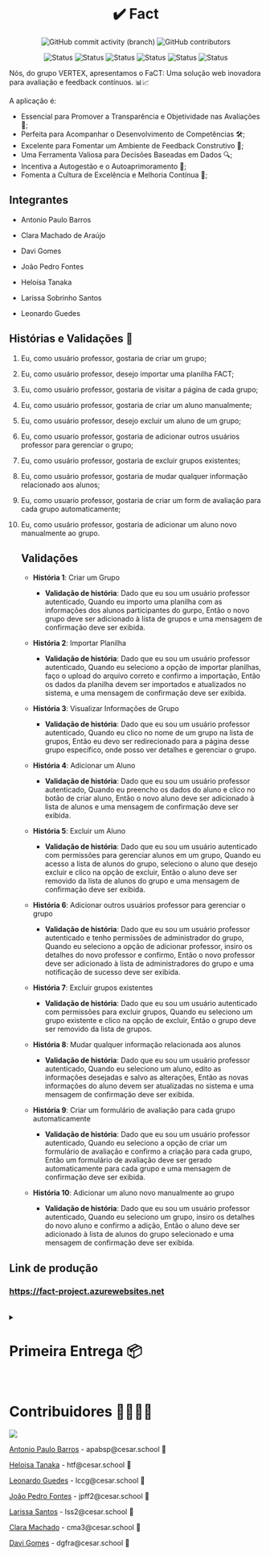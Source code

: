 <h1 align="center">✔️ Fact </h1>
<div align="center">
   <img alt="GitHub commit activity (branch)" src="https://img.shields.io/github/commit-activity/t/JotaPeans/fact-project/main">
    <img alt="GitHub contributors" src="https://img.shields.io/github/contributors/JotaPeans/fact-project">
</div>
<p align="center"> <img src="https://img.shields.io/badge/Django-092E20?style=for-the-badge&logo=django&logoColor=white" alt="Status">
    <img src="https://img.shields.io/badge/HTML5-E34F26?style=for-the-badge&logo=html5&logoColor=white" alt="Status">
    <img src="https://img.shields.io/badge/CSS3-1572B6?style=for-the-badge&logo=css3&logoColor=white" alt="Status">
    <img src="https://img.shields.io/badge/Python-14354C?style=for-the-badge&logo=python&logoColor=white" alt="Status">
    <img src="https://img.shields.io/badge/JavaScript-F7DF1E?style=for-the-badge&logo=javascript&logoColor=black" alt="Status">
    <img src="https://img.shields.io/badge/Pandas-1572B6?style=for-the-badge&logo=Pandas&color=black" alt="Status"></p>


Nós, do grupo VERTEX, apresentamos o FaCT: Uma solução web inovadora para avaliação e feedback contínuos. 📊📈


A aplicação é:

- Essencial para Promover a Transparência e Objetividade nas Avaliações 🌟;
- Perfeita para Acompanhar o Desenvolvimento de Competências 🛠️;
- Excelente para Fomentar um Ambiente de Feedback Construtivo 💬;
- Uma Ferramenta Valiosa para Decisões Baseadas em Dados 🔍;
- Incentiva a Autogestão e o Autoaprimoramento 🚀;
- Fomenta a Cultura de Excelência e Melhoria Contínua 🌱;

## Integrantes
* Antonio Paulo Barros

* Clara Machado de Araújo

* Davi Gomes

* João Pedro Fontes

* Heloísa Tanaka

* Larissa Sobrinho Santos

* Leonardo Guedes

## Histórias e Validações 📜

1. Eu, como usuário professor, gostaria de criar um grupo;
2. Eu, como usuário professor, desejo importar uma planilha FACT;
3. Eu, como usuário professor, gostaria de visitar a página de cada grupo;
4. Eu, como usuário professor, gostaria de criar um aluno manualmente;
5. Eu, como usuário professor, desejo excluir um aluno de um grupo;
6. Eu, como usuario professor, gostaria de adicionar outros usuários professor para gerenciar o grupo;
7. Eu, como usuário professor, gostaria de excluir grupos existentes;
8. Eu, como usuário professor, gostaria de mudar qualquer informação relacionado aos alunos;
9. Eu, como usuario professor, gostaria de criar um form de avaliação para cada grupo automaticamente;
10. Eu, como usuário professor, gostaria de adicionar um aluno novo manualmente ao grupo.


    ## Validações
      
    - **História 1**: Criar um Grupo  <br/>
      - **Validação de história**: Dado que eu sou um usuário professor autenticado,
                                   Quando eu importo uma planilha com as informações dos alunos participantes do gurpo,
                                   Então o novo grupo deve ser adicionado à lista de grupos e uma mensagem de confirmação deve ser exibida.

    - **História 2**: Importar Planilha <br/> 
      - **Validação de história**: Dado que eu sou um usuário professor autenticado,
                                   Quando eu seleciono a opção de importar planilhas, faço o upload do arquivo correto e confirmo a importação,
                                   Então os dados da planilha devem ser importados e atualizados no sistema, e uma mensagem de confirmação deve ser exibida. 

    - **História 3**: Visualizar Informações de Grupo <br/>
      - **Validação de história**: Dado que eu sou um usuário professor autenticado,
                                   Quando eu clico no nome de um grupo na lista de grupos,
                                   Então eu devo ser redirecionado para a página desse grupo específico, onde posso ver detalhes e gerenciar o grupo.

    - **História 4**: Adicionar um Aluno <br/>
      - **Validação de história**: Dado que eu sou um usuário professor autenticado,
                                   Quando eu preencho os dados do aluno e clico no botão de criar aluno,
                                   Então o novo aluno deve ser adicionado à lista de alunos e uma mensagem de confirmação deve ser exibida. 

    - **História 5**: Excluir um Aluno <br/>
      - **Validação de história**: Dado que eu sou um usuário autenticado com permissões para gerenciar alunos em um grupo,
                                   Quando eu acesso a lista de alunos do grupo, seleciono o aluno que desejo excluir e clico na opção de excluir,
                                   Então o aluno deve ser removido da lista de alunos do grupo e uma mensagem de confirmação deve ser exibida.
        
    - **História 6**: Adicionar outros usuários professor para gerenciar o grupo <br/>
       - **Validação de história**: Dado que eu sou um usuário professor autenticado e tenho permissões de administrador do grupo,
                                    Quando eu seleciono a opção de adicionar professor, insiro os detalhes do novo professor e confirmo,
                                    Então o novo professor deve ser adicionado à lista de administradores do grupo e uma notificação de sucesso deve ser exibida.
         
    - **História 7**: Excluir grupos existentes <br/>
      - **Validação de história**: Dado que eu sou um usuário autenticado com permissões para excluir grupos,
                                   Quando eu seleciono um grupo existente e clico na opção de excluir,
                                   Então o grupo deve ser removido da lista de grupos.
        
    - **História 8**: Mudar qualquer informação relacionada aos alunos <br/>
      - **Validação de história**: Dado que eu sou um usuário professor autenticado,
                                   Quando eu seleciono um aluno, edito as informações desejadas e salvo as alterações,
                                   Então as novas informações do aluno devem ser atualizadas no sistema e uma mensagem de confirmação deve ser exibida.
        
    - **História 9**: Criar um formulário de avaliação para cada grupo automaticamente <br/>
      - **Validação de história**: Dado que eu sou um usuário professor autenticado,
                                   Quando eu seleciono a opção de criar um formulário de avaliação e confirmo a criação para cada grupo,
                                   Então um formulário de avaliação deve ser gerado automaticamente para cada grupo e uma mensagem de confirmação deve ser exibida.
        
    - **História 10**: Adicionar um aluno novo manualmente ao grupo <br/>
         - **Validação de história**: Dado que eu sou um usuário professor autenticado,
                                   Quando eu seleciono um grupo, insiro os detalhes do novo aluno e confirmo a adição,
                                   Então o aluno deve ser adicionado à lista de alunos do grupo selecionado e uma mensagem de confirmação deve ser exibida.
   

## Link de produção
### <a target="_blank">https://fact-project.azurewebsites.net</a>

<br/>

<details>
  <summary><h1>Primeira Entrega 📦</h1></summary>

  ## Diagrama

  ![image](https://github.com/JotaPeans/fact-project/assets/142417937/f5e9b824-4de7-4464-bb53-b6fd6a54aa93)


  ## Relatos do método Pair Programming

  *Relato Programação em Par:*
  - **Larissa e Heloísa**:
      Realizamos pair programming para implementar recursos de HTML e CSS.
    
      *Resultado:* A implementação ocorreu perfeitamente bem e como esperado. Html do site e polimento do CSS saiu como planejado e ficamos contentes com o resultado, além de, encontrar e relatar bugs.
    
      *Conclusão:* Pair programming fortaleceu nossa colaboração e confiança como equipe.

  - **Leonardo e João Pedro**:
      Adotamos o pair programming para otimizar o uso do Pandas e aprimorar aspectos de desenvolvimento frontend.
    
      *Resultado:* A colaboração resultou em um uso eficiente do Pandas, permitindo manipulações de dados complexas e otimizadas. Além disso, conseguimos implementar e refinar a interface do usuário com técnicas avançadas de frontend, melhorando a usabilidade e estética do projeto. Durante o processo, também identificamos e corrigimos diversos bugs.
    
      *Conclusão:* O pair programming não só melhorou a qualidade do nosso trabalho, mas também reforçou nossa capacidade de trabalhar juntos de forma eficaz, aumentando a confiança mútua e a habilidade de resolver problemas em equipe.

  - **Davi e Clara**:
      Realizamos pair programming para ajustar o HTML da página de login.
    
      *Resultado:* Após algumas discordâncias entre duas opções de layout, chegamos a um consenso. Essa escolha resultou numa versão final que não só atendeu aos requisitos técnicos, mas também às necessidades dos usuários. Esse processo colaborativo nos permitiu identificar e solucionar questões chave para a melhoria da página.
    
      *Conclusão:* O pair programming reforçou nossa colaboração e confiança como equipe, mostrando que a comunicação eficaz é essencial para superar divergências e alcançar um objetivo comum.

  - **Leonardo e Antonio**:
      Empregamos o pair programming para a criação e edição de áreas de frontend em nosso projeto.
    
      *Resultado:* A sessão de programação conjunta possibilitou uma criação eficiente de interfaces de usuário atraentes e responsivas. Ajustamos e otimizamos o código HTML e CSS para garantir compatibilidade e performance em diversos dispositivos. Além disso, conseguimos identificar e corrigir erros de design e funcionalidade durante o desenvolvimento.
    
      *Conclusão:* O pair programming provou ser uma estratégia valiosa, não apenas para a qualidade técnica do trabalho, mas também para fortalecer nossa colaboração e comunicação como equipe. A experiência reforçou nossa confiança mútua e habilidade de trabalhar juntos sob diferentes desafios técnicos.


  ## ScreenCast Protótipo Lo-Fi

  ### <a target="_blank">https://drive.google.com/file/d/16dqrQXCb4nZW6ziJDBjjgWukM2sCImw5/view?usp=sharing</a>

  ## ScreenCast do Uso do Sistema

  ### <a target="_blank">https://drive.google.com/file/d/1BaxPXs_i-CIUNxLiuHPePcDXowg_S8I7/view?usp=sharing</a>

  <br/><br/>
   ## Issue/Bug Tracker

  ![image](https://github.com/JotaPeans/fact-project/assets/95260401/f81995f8-1bf9-4d1f-a234-8088fe5b0d4e)

   <br/><br/>
  ![LOGO FACT](https://github.com/JotaPeans/fact-project/assets/130470569/873cab2c-2c03-45fb-8791-952a7ddc7a7b)
</details>

<br/>

# Contribuidores 👨‍👩‍👧‍👦
<a href="https://github.com/JotaPeans/fact-project/graphs/contributors">
  <img src="https://contrib.rocks/image?repo=jotapeans/fact-project" />
</a>
<p><a href="https://github.com/apabsp">Antonio Paulo Barros</a> - apabsp@cesar.school 📩</p>
<p><a href="https://github.com/helotanaka">Heloisa Tanaka</a> - htf@cesar.school 📩</p>
<p><a href="https://github.com/leooghub">Leonardo Guedes</a> - lccg@cesar.school 📩</p> 
<p><a href="https://github.com/jotapeans">João Pedro Fontes</a> - jpff2@cesar.school 📩</p>
<p><a href="https://github.com/lariisantos">Larissa Santos</a> - lss2@cesar.school 📩</p>
<p><a href="https://github.com/claramachadoaj">Clara Machado</a> - cma3@cesar.school 📩</p>
<p><a href="https://github.com/daviruy61">Davi Gomes</a> - dgfra@cesar.school 📩</p>
